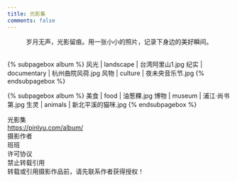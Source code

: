 ```yaml
---
title: 光影集
comments: false
---
```


<center>
岁月无声，光影留痕。用一张小小的照片，记录下身边的美好瞬间。
</center>
<br/>

{% subpagebox album %}
风光 | landscape | 台湾阿里山1.jpg
纪实 | documentary | 杭州曲院风荷.jpg
风物 | culture | 夜未央音乐节.jpg
{% endsubpagebox %}

{% subpagebox album %}
美食 | food | 油葱粿.jpg
博物 | museum | 浦江·尚书第.jpg
生灵 | animals | 新北平溪的猫咪.jpg
{% endsubpagebox %}

<!-- LICENSE SECTION -->
<div class="license">
    <div class="license-title">光影集</div>
    <div class="license-link">
        <a href="https://pinlyu.com/album/">https://pinlyu.com/album/</a>
    </div>
    <div class="license-meta">
        <div class="license-meta-item">
            <div class="license-meta-title">摄影作者</div>
            <div class="license-meta-text">班班</div>
        </div>
        <div class="license-meta-item">
            <div class="license-meta-title">许可协议</div>
            <div class="license-meta-text">禁止转载引用</div>
        </div>
    </div>
    <div class="license-statement">转载或引用摄影作品前，请先联系作者获得授权！</div>
</div>
